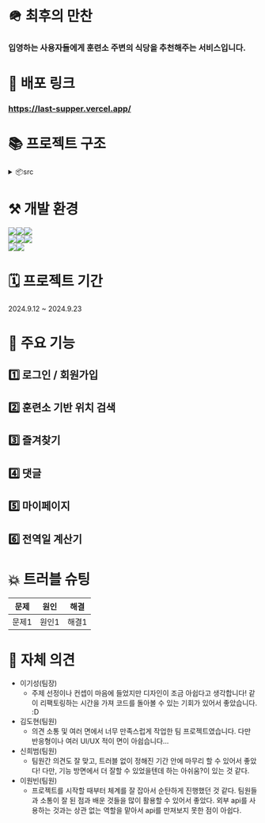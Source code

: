 # 🪖 최후의 만찬

### 입영하는 사용자들에게 훈련소 주변의 식당을 추천해주는 서비스입니다.

# 🔗 배포 링크

### https://last-supper.vercel.app/

# 📚 프로젝트 구조

<details>
<summary>📦src</summary>

```
 ┣ 📂api
 ┃ ┣ 📜apiInstance.js
 ┃ ┣ 📜auth.js
 ┃ ┗ 📜myActivitesApi.js
 ┣ 📂components
 ┃ ┣ 📜AutoComplete.jsx
 ┃ ┣ 📜LoadingModal.jsx
 ┃ ┗ 📜Pagination.jsx
 ┣ 📂hooks
 ┃ ┗ 📂queries
 ┃ ┃ ┣ 📂auth
 ┃ ┃ ┃ ┣ 📜useHasTokenAuthenticatedQuery.js
 ┃ ┃ ┃ ┣ 📜useLoginQuery.js
 ┃ ┃ ┃ ┣ 📜useSignupQuery.js
 ┃ ┃ ┃ ┗ 📜useUpdateProfileQuery.js
 ┃ ┃ ┣ 📂myActivities
 ┃ ┃ ┃ ┗ 📜myActivityQuery.js
 ┃ ┃ ┗ 📜queryKeys.js
 ┣ 📂layout
 ┃ ┣ 📂components
 ┃ ┃ ┣ 📜HamburgerContents.jsx
 ┃ ┃ ┣ 📜HamburgerItem.jsx
 ┃ ┃ ┣ 📜HamburgerMenu.jsx
 ┃ ┃ ┣ 📜Sidebar.jsx
 ┃ ┃ ┗ 📜SidebarHeader.jsx
 ┃ ┗ 📜Layout.jsx
 ┣ 📂pages
 ┃ ┣ 📂Home
 ┃ ┃ ┗ 📜Home.jsx
 ┃ ┗ 📂MainPage
 ┃ ┃ ┣ 📂components
 ┃ ┃ ┃ ┣ 📂Calculator
 ┃ ┃ ┃ ┃ ┣ 📜Calculator.jsx
 ┃ ┃ ┃ ┃ ┣ 📜DateForm.jsx
 ┃ ┃ ┃ ┃ ┣ 📜EventTimeline.jsx
 ┃ ┃ ┃ ┃ ┣ 📜ProcessBar.jsx
 ┃ ┃ ┃ ┃ ┗ 📜RankTags.jsx
 ┃ ┃ ┃ ┣ 📂Detail
 ┃ ┃ ┃ ┃ ┣ 📜DetailModal.jsx
 ┃ ┃ ┃ ┃ ┣ 📜Favorite.jsx
 ┃ ┃ ┃ ┃ ┣ 📜Review.jsx
 ┃ ┃ ┃ ┃ ┗ 📜ReviewItem.jsx
 ┃ ┃ ┃ ┣ 📂Login
 ┃ ┃ ┃ ┃ ┗ 📜LoginModal.jsx
 ┃ ┃ ┃ ┣ 📂MapMarker
 ┃ ┃ ┃ ┃ ┗ 📜EventMarkerContainer.jsx
 ┃ ┃ ┃ ┣ 📂Modal
 ┃ ┃ ┃ ┃ ┗ 📜Modal.jsx
 ┃ ┃ ┃ ┣ 📂MyPage
 ┃ ┃ ┃ ┃ ┣ 📜MyActivities.jsx
 ┃ ┃ ┃ ┃ ┣ 📜MyActivityList.jsx
 ┃ ┃ ┃ ┃ ┣ 📜MyPage.jsx
 ┃ ┃ ┃ ┃ ┗ 📜Profile.jsx
 ┃ ┃ ┃ ┣ 📂Signup
 ┃ ┃ ┃ ┃ ┗ 📜SignupModal.jsx
 ┃ ┃ ┃ ┗ 📜AuthForm.jsx
 ┃ ┃ ┗ 📜MainPage.jsx
 ┣ 📂shared
 ┃ ┗ 📜Router.jsx
 ┣ 📂store
 ┃ ┣ 📜useCalculatorStore.js
 ┃ ┣ 📜useHamburgerStore.js
 ┃ ┣ 📜useModalStore.js
 ┃ ┣ 📜useRestaurantsInfo.js
 ┃ ┣ 📜useReview.js
 ┃ ┗ 📜useUserStore.js
 ┣ 📂styles
 ┃ ┗ 📜.gitkeep
 ┣ 📂utils
 ┃ ┗ 📜campSearchWordConverter.js
 ┣ 📜main.jsx
 ┗ 📜reset.css
```

</details>

# ⚒️ 개발 환경

<img src="https://img.shields.io/badge/React-20232A?style=for-the-badge&logo=react&logoColor=61DAFB"/><img src="https://img.shields.io/badge/React_Router-CA4245?style=for-the-badge&logo=react-router&logoColor=white"/><img src="https://img.shields.io/badge/Tailwind_CSS-38B2AC?style=for-the-badge&logo=tailwind-css&logoColor=white"/>
<br/>
<img src="https://img.shields.io/badge/HTML-239120?style=for-the-badge&logo=html5&logoColor=white"/><img src="https://img.shields.io/badge/JavaScript-F7DF1E?style=for-the-badge&logo=JavaScript&logoColor=white"/><img src="https://img.shields.io/badge/prettier-1A2C34?style=for-the-badge&logo=prettier&logoColor=F7BA3E"/><br/>
<img src="https://img.shields.io/badge/Slack-4A154B?style=for-the-badge&logo=slack&logoColor=white"/><img src="https://img.shields.io/badge/GitHub-100000?style=for-the-badge&logo=github&logoColor=white"/>

# 🗓️ 프로젝트 기간

2024.9.12 ~ 2024.9.23

# 🎨 주요 기능

## 1️⃣ 로그인 / 회원가입

## 2️⃣ 훈련소 기반 위치 검색

## 3️⃣ 즐겨찾기

## 4️⃣ 댓글

## 5️⃣ 마이페이지

## 6️⃣ 전역일 계산기

# 💥 트러블 슈팅

| 문제  | 원인  | 해결  |
| :---: | :---: | :---: |
| 문제1 | 원인1 | 해결1 |

# 💭 자체 의견

- 이기성(팀장)
  - 주제 선정이나 컨셉이 마음에 들었지만 디자인이 조금 아쉽다고 생각합니다!
    같이 리팩토링하는 시간을 가져 코드를 돌아볼 수 있는 기회가 있어서 좋았습니다. :D
- 김도현(팀원)
  - 의견 소통 및 여러 면에서 너무 만족스럽게 작업한 팀 프로젝트였습니다.
    다만 반응형이나 여러 UI/UX 적이 면이 아쉽습니다...
- 신희범(팀원)
  - 팀원간 의견도 잘 맞고, 트러블 없이 정해진 기간 안에 마무리 할 수 있어서 좋았다!
    다만, 기능 방면에서 더 잘할 수 있었을텐데 하는 아쉬움?이 있는 것 같다.
- 이원빈(팀원)
  - 프로젝트를 시작할 때부터 체계를 잘 잡아서 순탄하게 진행했던 것 같다.
    팀원들과 소통이 잘 된 점과 배운 것들을 많이 활용할 수 있어서 좋았다.
    외부 api를 사용하는 것과는 상관 없는 역할을 맡아서 api를 만져보지 못한 점이 아쉽다.
